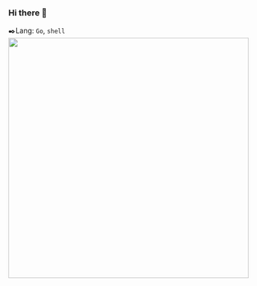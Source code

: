 ### Hi there 👋

✒️Lang: `Go`, `shell`  
<img src="https://github-readme-stats.vercel.app/api?username=liubo-it&count_private=true&show_icons=true&theme=radical&cache_seconds=1800" width="480" />
<!--
<span>    </span><img src="https://github-readme-stats.vercel.app/api/top-langs/?username=liubo-it&layout=compact&hide=html,css,scss&langs_count=10" height="190">
-->
